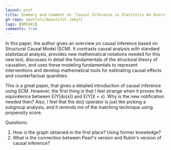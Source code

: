 ```yaml
---
layout: post
title: Summary and Comment on "Causal Inference in Statistics An Overview"
gh-repo: daattali/beautiful-jekyll
tags: [BMI881]
comments: true
---
```


In this paper, the author gives an overview on causal inference based on Structural Causal Model (SCM). It contrasts causal analysis with standard statistiacal analysis, provides
new mathematical notations needed for this new tool, discusses in detail the fundamentals of the structural theory of causation, and uses these modeling fundamentals to represent 
interventions and develop mathematical tools for estimating causal effects and counterfactual quantities.

This is a great paper, that gives a detailed introduction of causal inference using SCM. However, the first thing is that I feel strange when it proves the equivalence between 
E(Y|do(x)) and E(Y|X = x). Why is the new notification needed then? Also, I feel that the do() operator is just like picking a subgroup analysis, and it reminds me of the 
matching technique using propensity score. 

Questions:

1. How is the graph obtained in the first place? Using former knowledge?
2. What is the connection between Pearl's version and Rubin's version of causal inference?
